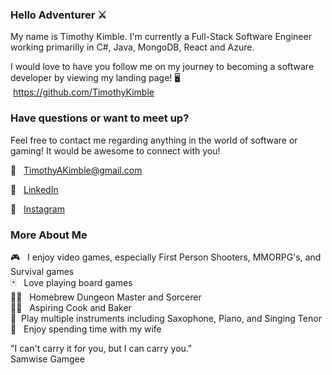 ### Hello Adventurer ⚔
My name is Timothy Kimble. I'm currently a Full-Stack Software Engineer working primarilly in C#, Java, MongoDB, React and Azure.

I would love to have you follow me on my journey to becoming a software developer by viewing my landing page! 
🖥 &nbsp;https://github.com/TimothyKimble

### Have questions or want to meet up? 
  Feel free to contact me regarding anything in the world of software or gaming! It would be awesome to connect with you!

📧 &nbsp; TimothyAKimble@gmail.com

👔 &nbsp; <a href="https://www.linkedin.com/in/timothykimble/">LinkedIn </a>

📱 &nbsp; <a href="https://www.instagram.com/teemothy_present/">Instagram</a>

### More About Me

 🎮 &nbsp; I enjoy video games, especially First Person Shooters, MMORPG's, and Survival games <br>
 🃏 &nbsp; Love playing board games <br>
 🧙‍♂️ &nbsp; Homebrew Dungeon Master and Sorcerer <br>
 👨‍🍳 &nbsp; Aspiring Cook and Baker <br>
 🎷&nbsp; Play multiple instruments including Saxophone, Piano, and Singing Tenor <br>
 💑 &nbsp; Enjoy spending time with my wife <br>

"I can't carry it for you, but I can carry you."
 <br> Samwise Gamgee <br>